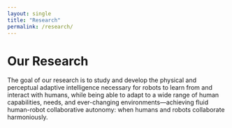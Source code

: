 ```yaml
---
layout: single
title: "Research"
permalink: /research/
---
```


# Our Research

The goal of our research is to study and develop the physical and perceptual adaptive intelligence necessary for robots
to learn from and interact with humans, while being able to adapt to a wide range of human capabilities, needs, and
ever-changing environments—achieving fluid human-robot collaborative autonomy: when humans and robots collaborate harmoniously.

